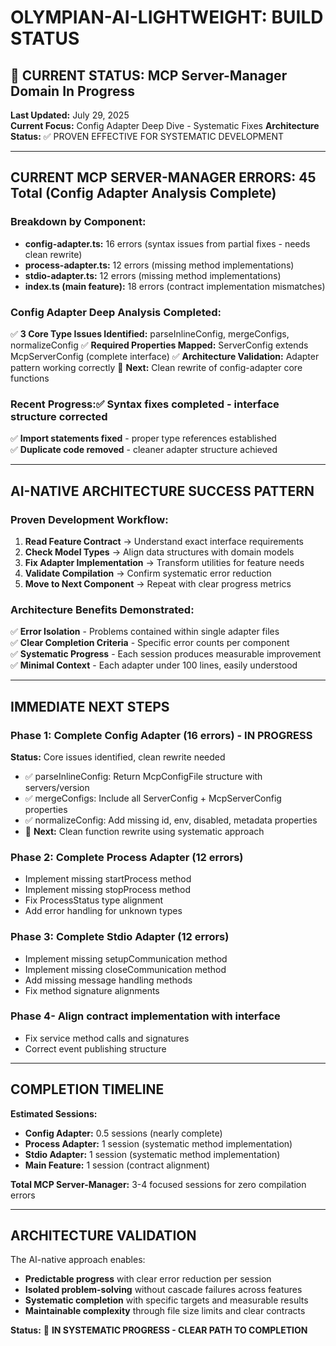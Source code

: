 # OLYMPIAN-AI-LIGHTWEIGHT: BUILD STATUS

## 🎯 CURRENT STATUS: MCP Server-Manager Domain In Progress

**Last Updated:** July 29, 2025  
**Current Focus:** Config Adapter Deep Dive - Systematic Fixes
**Architecture Status:** ✅ PROVEN EFFECTIVE FOR SYSTEMATIC DEVELOPMENT

---

## CURRENT MCP SERVER-MANAGER ERRORS: 45 Total (Config Adapter Analysis Complete)

### Breakdown by Component:
- **config-adapter.ts:** 16 errors (syntax issues from partial fixes - needs clean rewrite)
- **process-adapter.ts:** 12 errors (missing method implementations)
- **stdio-adapter.ts:** 12 errors (missing method implementations)
- **index.ts (main feature):** 18 errors (contract implementation mismatches)

### Config Adapter Deep Analysis Completed:
✅ **3 Core Type Issues Identified:** parseInlineConfig, mergeConfigs, normalizeConfig
✅ **Required Properties Mapped:** ServerConfig extends McpServerConfig (complete interface)
✅ **Architecture Validation:** Adapter pattern working correctly
🔧 **Next:** Clean rewrite of config-adapter core functions

### Recent Progress:✅ **Syntax fixes completed** - interface structure corrected  
✅ **Import statements fixed** - proper type references established  
✅ **Duplicate code removed** - cleaner adapter structure achieved

---

## AI-NATIVE ARCHITECTURE SUCCESS PATTERN

### Proven Development Workflow:
1. **Read Feature Contract** → Understand exact interface requirements
2. **Check Model Types** → Align data structures with domain models  
3. **Fix Adapter Implementation** → Transform utilities for feature needs
4. **Validate Compilation** → Confirm systematic error reduction
5. **Move to Next Component** → Repeat with clear progress metrics

### Architecture Benefits Demonstrated:
✅ **Error Isolation** - Problems contained within single adapter files  
✅ **Clear Completion Criteria** - Specific error counts per component  
✅ **Systematic Progress** - Each session produces measurable improvement  
✅ **Minimal Context** - Each adapter under 100 lines, easily understood

---

## IMMEDIATE NEXT STEPS

### Phase 1: Complete Config Adapter (16 errors) - IN PROGRESS
**Status:** Core issues identified, clean rewrite needed
- ✅ parseInlineConfig: Return McpConfigFile structure with servers/version
- ✅ mergeConfigs: Include all ServerConfig + McpServerConfig properties
- ✅ normalizeConfig: Add missing id, env, disabled, metadata properties
- 🔧 **Next:** Clean function rewrite using systematic approach

### Phase 2: Complete Process Adapter (12 errors)
- Implement missing startProcess method
- Implement missing stopProcess method
- Fix ProcessStatus type alignment
- Add error handling for unknown types

### Phase 3: Complete Stdio Adapter (12 errors)
- Implement missing setupCommunication method
- Implement missing closeCommunication method
- Add missing message handling methods
- Fix method signature alignments

### Phase 4- Align contract implementation with interface
- Fix service method calls and signatures
- Correct event publishing structure

---

## COMPLETION TIMELINE

**Estimated Sessions:**
- **Config Adapter:** 0.5 sessions (nearly complete)
- **Process Adapter:** 1 session (systematic method implementation)
- **Stdio Adapter:** 1 session (systematic method implementation)  
- **Main Feature:** 1 session (contract alignment)

**Total MCP Server-Manager:** 3-4 focused sessions for zero compilation errors

---

## ARCHITECTURE VALIDATION

The AI-native approach enables:
- **Predictable progress** with clear error reduction per session
- **Isolated problem-solving** without cascade failures across features
- **Systematic completion** with specific targets and measurable results
- **Maintainable complexity** through file size limits and clear contracts

**Status:** 🔧 **IN SYSTEMATIC PROGRESS - CLEAR PATH TO COMPLETION**
